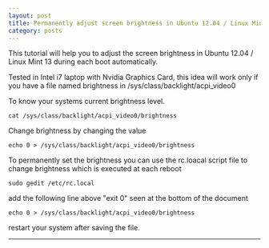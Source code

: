 ```yaml
---
layout: post
title: Permanently adjust screen brightness in Ubuntu 12.04 / Linux Mint 13 
category: posts
---
```


This tutorial will help you to adjust the screen brightness in Ubuntu 12.04 / Linux Mint 13 during each boot automatically.

Tested in Intel i7 laptop with Nvidia Graphics Card, this idea will work only if you have a file named brightness in /sys/class/backlight/acpi_video0

To know your systems current brightness level.

```
cat /sys/class/backlight/acpi_video0/brightness
```

Change brightness by changing the value 

```
echo 0 > /sys/class/backlight/acpi_video0/brightness
```

To permanently set the brightness you can use the rc.loacal script file to change brightness which is executed at each reboot

```
sudo gedit /etc/rc.local
```


add the following line above "exit 0" seen at the bottom of the document 

```
echo 0 > /sys/class/backlight/acpi_video0/brightness
```

restart your system after saving the file.

---



[jekyll]: https://github.com/mojombo/jekyll
[zh]: http://sudev.github.com
[twitter]: https://twitter.com/sudev
